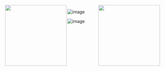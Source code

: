 <img src="https://github.com/user-attachments/assets/49a7382a-6308-44aa-b267-2556d8d98798" width="200" align="left"/>
<img src="https://github.com/user-attachments/assets/6f3c2166-80b9-4109-bd82-60ae2b46edcd" width="200" align="right"/>



![image](https://github.com/user-attachments/assets/35bca23b-aa26-4d69-b440-ab0d44eea823)

![image](https://github.com/user-attachments/assets/dd6200f6-e840-4a8c-9dcd-d61e330d0c67)

